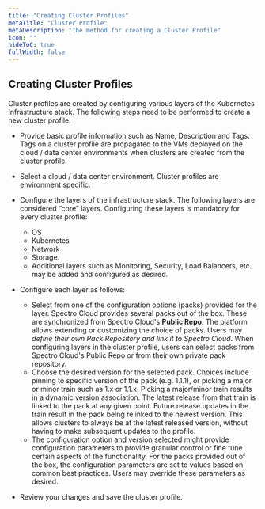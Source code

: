 ```yaml
---
title: "Creating Cluster Profiles"
metaTitle: "Cluster Profile"
metaDescription: "The method for creating a Cluster Profile"
icon: ""
hideToC: true
fullWidth: false
---
```


## Creating Cluster Profiles

Cluster profiles are created by configuring various layers of the Kubernetes Infrastructure stack. The following steps need to be performed to create a new cluster profile:

* Provide basic profile information such as Name, Description and Tags. Tags on a cluster profile are propagated to the VMs deployed on the cloud / data center environments when clusters are created from the cluster profile.
* Select a cloud / data center environment. Cluster profiles are environment specific.
* Configure the layers of the infrastructure stack. The following layers are considered “core” layers. Configuring these layers is mandatory for every cluster profile:
  * OS
  * Kubernetes
  * Network
  * Storage.
  * Additional layers such as Monitoring, Security, Load
Balancers, etc. may be added and configured as desired.

* Configure each layer as follows:
    * Select from one of the configuration options (packs) provided for the layer. Spectro Cloud provides several packs out of the box. These are synchronized from Spectro Cloud's **Public Repo**. The platform allows extending or customizing the choice of packs. Users may *define their own Pack Repository and link it to Spectro Cloud*. When configuring layers in the cluster profile, users can select packs from Spectro Cloud's Public Repo or from their own private pack repository.
    * Choose the desired version for the selected pack. Choices include pinning to specific version of the pack (e.g. 1.1.1), or picking a major or minor train such as 1.x or 1.1.x. Picking a major/minor train results in a dynamic version association. The latest release from that train is linked to the pack at any given point. Future release updates in the train result in the pack being relinked to the newest version. This allows clusters to always be at the latest released version, without having to make subsequent updates to the profile.
    * The configuration option and version selected might provide configuration parameters to provide granular control or fine tune certain aspects of the functionality. For the packs provided out of the box, the configuration parameters are set to values based on common best practices. Users may override these parameters as desired.

* Review your changes and save the cluster profile.
